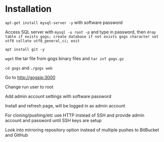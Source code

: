 # Installation #

`apt-get install mysql-server -y` with software password

Access SQL server with `mysql -u root -p` and type in password, then `drop table if exists gogs; create database if not exists gogs character set utf8 collate utf8_general_ci; exit`

`apt install git -y`

`wget` the tar file from gogs binary files and `tar zxf gogs.gz`

`cd gogs` and `./gogs web`

Go to <http://gogsip:3000>

Change run user to root

Add admin account settings with software password

Install and refresh page, will be logged in as admin account

For cloning/pushing/etc use HTTP instead of SSH and provide admin account and password until SSH keys are setup

Look into mirroring repository option instead of multiple pushes to BitBucket and GitHub





